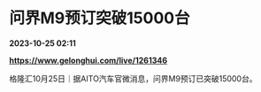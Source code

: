 # 问界M9预订突破15000台

**2023-10-25 02:11**

**https://www.gelonghui.com/live/1261346**

格隆汇10月25日｜据AITO汽车官微消息，问界M9预订已突破15000台。